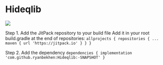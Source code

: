 # Hideqlib
[![](https://jitpack.io/v/ryanbekhen/Hideqlib.svg)](https://jitpack.io/#ryanbekhen/Hideqlib)

Step 1. Add the JitPack repository to your build file 
Add it in your root build.gradle at the end of repositories:
`allprojects {
  repositories {
    ...
    maven { url 'https://jitpack.io' }
  }
}`

Step 2. Add the dependency
`dependencies {
        implementation 'com.github.ryanbekhen:Hideqlib:-SNAPSHOT'
}`
